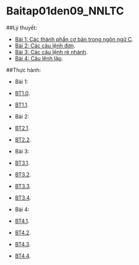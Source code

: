 # Baitap01den09_NNLTC

##Lý thuyết:
- [Bài 1: Các thành phần cơ bản trong ngôn ngữ C](https://hoctructuyencntt.github.io/NNLT/Bai01.html).
- [Bài 2: Các câu lệnh đơn](https://hoctructuyencntt.github.io/NNLT/Bai02.html).
- [Bài 3: Các câu lệnh rẽ nhánh](https://hoctructuyencntt.github.io/NNLT/Bai03.html).
- [Bài 4: Câu lệnh lặp](https://hoctructuyencntt.github.io/NNLT/Bai04.html).

##Thực hành:

- Bài 1:
- [BT1.0](https://www.jdoodle.com/embed/v0/5D3Y).
- [BT1.1](https://www.jdoodle.com/embed/v0/5yGY).

- Bài 2: 
- [BT2.1](https://www.jdoodle.com/embed/v0/5yH0).
- [BT2.2](https://www.jdoodle.com/embed/v0/5yH1).

- Bài 3: 
- [BT3.1](https://www.jdoodle.com/embed/v0/5Azi).
- [BT3.2](https://www.jdoodle.com/embed/v0/5Axx).
- [BT3.3](https://www.jdoodle.com/embed/v0/5AxE).
- [BT3.4](https://www.jdoodle.com/embed/v0/5AxU).

- Bài 4: 
- [BT4.1](https://www.jdoodle.com/embed/v0/5Ayx).
- [BT4.2](https://www.jdoodle.com/embed/v0/5B31).
- [BT4.3]().
- [BT4.4](https://www.jdoodle.com/embed/v0/5CHl).
